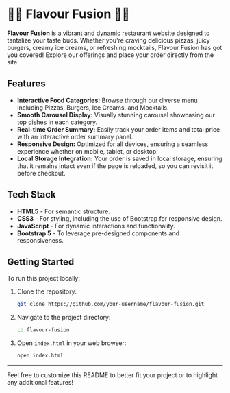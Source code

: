 # 🍕🍔 Flavour Fusion 🍦🍹

**Flavour Fusion** is a vibrant and dynamic restaurant website designed to tantalize your taste buds. Whether you're craving delicious pizzas, juicy burgers, creamy ice creams, or refreshing mocktails, Flavour Fusion has got you covered! Explore our offerings and place your order directly from the site.

## Features

- **Interactive Food Categories:** Browse through our diverse menu including Pizzas, Burgers, Ice Creams, and Mocktails.
- **Smooth Carousel Display:** Visually stunning carousel showcasing our top dishes in each category.
- **Real-time Order Summary:** Easily track your order items and total price with an interactive order summary panel.
- **Responsive Design:** Optimized for all devices, ensuring a seamless experience whether on mobile, tablet, or desktop.
- **Local Storage Integration:** Your order is saved in local storage, ensuring that it remains intact even if the page is reloaded, so you can revisit it before checkout.

## Tech Stack

- **HTML5** - For semantic structure.
- **CSS3** - For styling, including the use of Bootstrap for responsive design.
- **JavaScript** - For dynamic interactions and functionality.
- **Bootstrap 5** - To leverage pre-designed components and responsiveness.

## Getting Started

To run this project locally:

1. Clone the repository:
    ```bash
    git clone https://github.com/your-username/flavour-fusion.git
    ```
2. Navigate to the project directory:
    ```bash
    cd flavour-fusion
    ```
3. Open `index.html` in your web browser:
    ```bash
    open index.html
    ```

---

Feel free to customize this README to better fit your project or to highlight any additional features!
